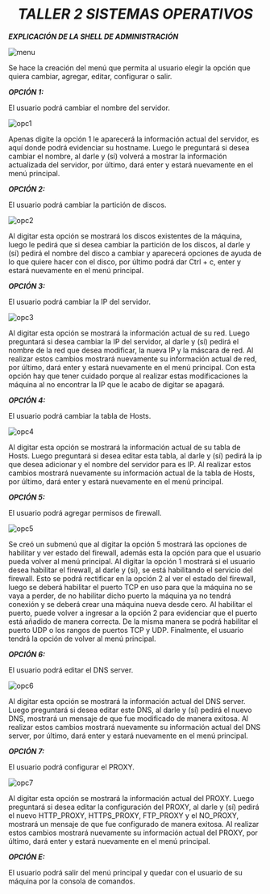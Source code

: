 ***<h1 align="center">TALLER 2 SISTEMAS OPERATIVOS</h1>***

***EXPLICACIÓN DE LA SHELL DE ADMINISTRACIÓN*** 

![menu](imagesMenu/menu.png)

Se hace la creación del menú que permita al usuario elegir la opción que quiera cambiar, agregar, editar, configurar o salir.

***OPCIÓN 1:***

El usuario podrá cambiar el nombre del servidor.

![opc1](imagesMenu/opc1.png)

Apenas digite la opción 1 le aparecerá la información actual del servidor, es aquí donde podrá evidenciar su hostname. Luego le preguntará si desea cambiar el nombre, al darle y (sí) volverá a mostrar la información actualizada del servidor, por último, dará enter y estará nuevamente en el menú principal.

***OPCIÓN 2:***

El usuario podrá cambiar la partición de discos.

![opc2](imagesMenu/opc2.png)

Al digitar esta opción se mostrará los discos existentes de la máquina, luego le pedirá que si desea cambiar la partición de los discos, al darle y (sí) pedirá el nombre del disco a cambiar y aparecerá opciones de ayuda de lo que quiere hacer con el disco, por último podrá dar Ctrl + c, enter y estará nuevamente en el menú principal.

***OPCIÓN 3:***

El usuario podrá cambiar la IP del servidor.

![opc3](imagesMenu/opc3.png)

Al digitar esta opción se mostrará la información actual de su red. Luego preguntará si desea cambiar la IP del servidor, al darle y (sí) pedirá el nombre de la red que desea modificar, la nueva IP y la máscara de red. Al realizar estos cambios mostrará nuevamente su información actual de red, por último, dará enter y estará 
nuevamente en el menú principal. Con esta opción hay que tener cuidado porque al realizar estas modificaciones la máquina al no encontrar la IP que le acabo de digitar se apagará.

***OPCIÓN 4:***

El usuario podrá cambiar la tabla de Hosts.

![opc4](imagesMenu/opc4.png)

Al digitar esta opción se mostrará la información actual de su tabla de Hosts. Luego preguntará si desea editar esta tabla, al darle y (sí) pedirá la ip que desea adicionar y el nombre del servidor para es IP. Al realizar estos cambios mostrará nuevamente su información actual de la tabla de Hosts, por último, dará enter y estará nuevamente en el menú principal.

***OPCIÓN 5:***

El usuario podrá agregar permisos de firewall.

![opc5](imagesMenu/opc5.png)

Se creó un submenú que al digitar la opción 5 mostrará las opciones de habilitar y ver estado del firewall, además esta la opción para que el usuario pueda volver al 
menú principal. Al digitar la opción 1 mostrará si el usuario desea habilitar el firewall, al darle y (sí), se está habilitando el servicio del firewall. Esto se podrá rectificar en la opción 2 al ver el estado del firewall, luego se deberá habilitar el puerto TCP en uso para que la máquina no se vaya a perder, de no habilitar dicho puerto la máquina ya no tendrá conexión y se deberá crear una máquina nueva desde cero. Al habilitar el puerto, puede volver a ingresar a la opción 2 para evidenciar que el puerto está añadido de manera correcta. De la misma manera se podrá habilitar el puerto UDP o los rangos de puertos TCP y UDP. Finalmente, el usuario tendrá la opción de volver al menú principal.

***OPCIÓN 6:***

El usuario podrá editar el DNS server.

![opc6](imagesMenu/opc6.png)

Al digitar esta opción se mostrará la información actual del DNS server. Luego preguntará si desea editar este DNS, al darle y (sí) pedirá el nuevo DNS, mostrará 
un mensaje de que fue modificado de manera exitosa. Al realizar estos cambios mostrará nuevamente su información actual del DNS server, por último, dará enter 
y estará nuevamente en el menú principal.

***OPCIÓN 7:***

El usuario podrá configurar el PROXY.

![opc7](imagesMenu/opc7.png)

Al digitar esta opción se mostrará la información actual del PROXY. Luego preguntará si desea editar la configuración del PROXY, al darle y (sí) pedirá el nuevo 
HTTP_PROXY, HTTPS_PROXY, FTP_PROXY y el NO_PROXY, mostrará un mensaje de que fue configurado de manera exitosa. Al realizar estos cambios mostrará nuevamente su información actual del PROXY, por último, dará enter y estará nuevamente en el menú principal.

***OPCIÓN E:***

El usuario podrá salir del menú principal y quedar con el usuario de su máquina por la consola de comandos.
